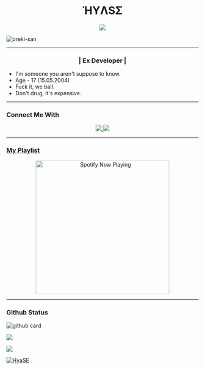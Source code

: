 <h1 align="center">ΉYΛSΣ</h1>
<p align="center">
<a href="https://wa.me/916002313582"><img align="center" height="auto" src="https://www.linkpicture.com/q/wp8771808.jpg"/></a>
<p align="left"> <img src="https://komarev.com/ghpvc/?username=HyaSE&label=Profile%20views&color=0e75b6&style=flat" alt="oreki-san" /> </p>
  
  
------
  
  <h3 align="center">| Ex Developer |</h3>

<p align="center">

- I'm someone you aren't suppose to know.
- Age - 17 (15.05.2004)
- Fuck it, we ball.
- Don't drug, it's expensive.


------

### Connect Me With
<p align="center">
  <a href="https://www.instagram.com/hyase.san_/"><img src="https://img.shields.io/badge/Instagram-E4405F?style=for-the-badge&logo=instagram&logoColor=white"/> 
  <a href="https://wa.me/916002313582"><img src="https://img.shields.io/badge/WhatsApp-25D366?style=for-the-badge&logo=whatsapp&logoColor=white" /><br>

  
------

### My Playlist

<p align="center">
  <a href="https://open.spotify.com/track/4bNvS25ZVMCvLHEUV87mp4?si=yb1PaPVnRgiTYedy8r6i_g&utm_source=copy-link&context=spotify%3Aplaylist%3A37i9dQZF1EIVoBTSiHHsdx&dl_branch=1" target="_blank"><img src="https://now-playing-on-spotify.vercel.app/api/spotify" alt="Spotify Now Playing" width="350"/></a>
</p>

------
 
### Github Status

![github card](https://github-readme-stats.vercel.app/api?username=HyaSE&show_icons=true&theme=radical)

![](https://github-profile-summary-cards.vercel.app/api/cards/profile-details?username=HyaSE&theme=monokai)
    
<p align="left"> <a href="https://github.com/HyaSE"><img src="https://github-readme-streak-stats.herokuapp.com?user=HyaSE&theme=tokyonight&hide_border=false&properties=background&border=%239611C5FF" /><a> </p>

<p align="left"> <a href="https://github-profile-trophy.vercel.app/?username=ryo-ma&no-frame=true
"><img src="https://github-profile-trophy.vercel.app/?username=HyaSE" alt="HyaSE" /></a> </p>




































